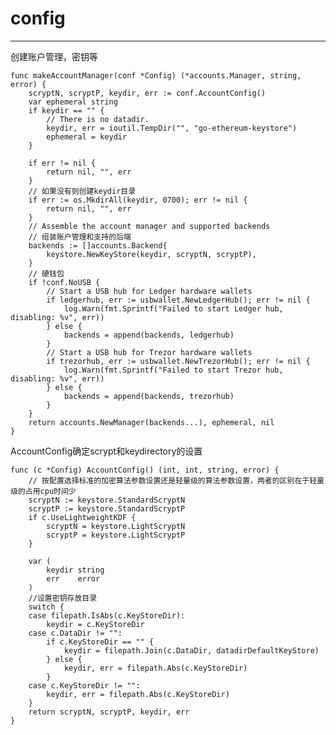 # config #

----------
创建账户管理，密钥等
	
	func makeAccountManager(conf *Config) (*accounts.Manager, string, error) {
		scryptN, scryptP, keydir, err := conf.AccountConfig()
		var ephemeral string
		if keydir == "" {
			// There is no datadir.
			keydir, err = ioutil.TempDir("", "go-ethereum-keystore")
			ephemeral = keydir
		}
	
		if err != nil {
			return nil, "", err
		}
		// 如果没有则创建keydir目录
		if err := os.MkdirAll(keydir, 0700); err != nil {
			return nil, "", err
		}
		// Assemble the account manager and supported backends
		// 组装账户管理和支持的后端
		backends := []accounts.Backend{
			keystore.NewKeyStore(keydir, scryptN, scryptP),
		}
		// 硬钱包
		if !conf.NoUSB {
			// Start a USB hub for Ledger hardware wallets
			if ledgerhub, err := usbwallet.NewLedgerHub(); err != nil {
				log.Warn(fmt.Sprintf("Failed to start Ledger hub, disabling: %v", err))
			} else {
				backends = append(backends, ledgerhub)
			}
			// Start a USB hub for Trezor hardware wallets
			if trezorhub, err := usbwallet.NewTrezorHub(); err != nil {
				log.Warn(fmt.Sprintf("Failed to start Trezor hub, disabling: %v", err))
			} else {
				backends = append(backends, trezorhub)
			}
		}
		return accounts.NewManager(backends...), ephemeral, nil
	}


AccountConfig确定scrypt和keydirectory的设置


	func (c *Config) AccountConfig() (int, int, string, error) {
		// 按配置选择标准的加密算法参数设置还是轻量级的算法参数设置，两者的区别在于轻量级的占用cpu时间少
		scryptN := keystore.StandardScryptN
		scryptP := keystore.StandardScryptP
		if c.UseLightweightKDF {
			scryptN = keystore.LightScryptN
			scryptP = keystore.LightScryptP
		}
	
		var (
			keydir string
			err    error
		)
		//设置密钥存放目录
		switch {
		case filepath.IsAbs(c.KeyStoreDir):
			keydir = c.KeyStoreDir
		case c.DataDir != "":
			if c.KeyStoreDir == "" {
				keydir = filepath.Join(c.DataDir, datadirDefaultKeyStore)
			} else {
				keydir, err = filepath.Abs(c.KeyStoreDir)
			}
		case c.KeyStoreDir != "":
			keydir, err = filepath.Abs(c.KeyStoreDir)
		}
		return scryptN, scryptP, keydir, err
	}